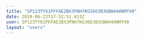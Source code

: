 ```yaml
---
title: "SP123TY61PFFAEZBX3PNH7KG3663B3GBW440NMYX0"
date: 2024-06-22T17:52:51.613Z
user: SP123TY61PFFAEZBX3PNH7KG3663B3GBW440NMYX0
layout: "users"
---
```

    